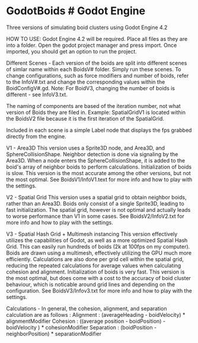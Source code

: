 # GodotBoids # Godot Engine
Three versions of simulating boid clusters using Godot Engine 4.2

HOW TO USE:
  Godot Engine 4.2 will be required.
  Place all files as they are into a folder.
  Open the godot project manager and press import.
  Once imported, you should get an option to run the project.

  Different Scenes -
    Each version of the boids are split into different scenes of simlar name within each BoidsV# folder.
    Simply run these scenes.
    To change configurations, such as force modifiers and number of boids, refer to the InfoV#.txt and change the corresponding values within the BoidConfigV#.gd.
    Note: For BoidV3, changing the number of boids is different - see InfoV3.txt.

The naming of components are based of the iteration number, not what version of Boids they are filed in.
Example: SpatialGridV1 is located within the BoidsV2 file because it is the first iteration of the SpatialGrid.

Included in each scene is a simple Label node that displays the fps grabbed directly from the engine.

V1 - Area3D
This version uses a Sprite3D node, and Area3D, and SphereCollisionShape.
Neighbor detection is done via signaling by the Area3D.
When a node enters the SphereCollisionShape, it is added to the boid's array of neighbor boids to perform calculations.
Initialization of boids is slow.
This version is the most accurate among the other versions, but not the most optimal.
See BoidsV1/InfoV1.text for more info and how to play with the settings.

V2 - Spatial Grid
This version uses a spatial grid to obtain neighbor boids, rather than an Area3D.
Boids only consist of a single Sprite3D, leading to fast initialization.
The spatial grid, however is not optimal and actually leads to worse performance than V1 in some cases.
See BoidsV2/InfoV2.txt for more info and how to play with the settings.

V3 - Spatial Hash Grid + Multimesh instancing
This version effectively utilizes the capabilities of Godot, as well as a more optimized Spatial Hash Grid.
This can easily run hundreds of boids (2k at 100fps on my computer).
Boids are drawn using a multimesh, effectively utilizing the GPU much more efficiently.
Calculations are also done per grid cell within the spatial grid, reducing the repeated calculations for average values when calculating cohesion and alignment.
Initialization of boids is very fast.
This version is the most optimal, but does come with a cost to the accuracy of boid cluster behaviour, which is noticable around grid lines and depending on the configuration.
See BoidsV3/Infov3.txt for more info and how to play with the settings.

Calculations - 
In general, the cohesion, alignment, and separation calculation are as follows : 
  Alignment : (averageHeading - boidVelocity) * alignmentModifier
  Cohesion : ((average position - boidPosition) - boidVelocity ) * cohesionModifier
  Separation : (boidPosition - neighborPosition) * separationModifier

